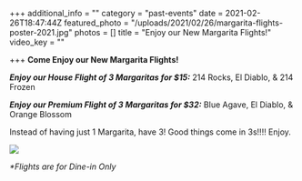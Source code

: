 +++
additional_info = ""
category = "past-events"
date = 2021-02-26T18:47:44Z
featured_photo = "/uploads/2021/02/26/margarita-flights-poster-2021.jpg"
photos = []
title = "Enjoy our New Margarita Flights!"
video_key = ""

+++
**Come Enjoy our New Margarita Flights!**

**_Enjoy our House Flight of 3 Margaritas for $15:_** 214 Rocks, El Diablo, & 214 Frozen

**_Enjoy our Premium Flight of 3 Margaritas for $32:_** Blue Agave, El Diablo, & Orange Blossom

Instead of having just 1 Margarita, have 3! Good things come in 3s!!!! Enjoy.

![](/uploads/2021/02/26/margarita-flights-poster-2021.jpg)

_*Flights are for Dine-in Only_